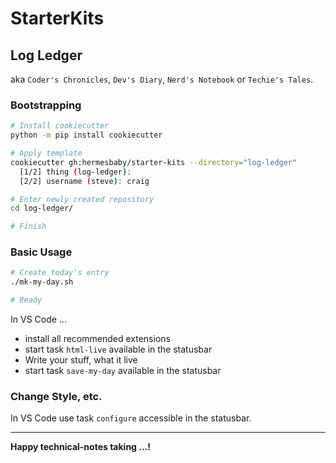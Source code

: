 <!--
    ###############################################################
    #
    #  This file is part of StarterKits
    #
    #  Copyright (c) 2024 Alexander Mann-Wahrenberg (basejumpa)
    #
    #      https://github.com/basejumpa
    #
    #  License(s)
    #
    #  - MIT for contents used as software
    #  - CC BY-SA-4.0 for contents used as method or otherwise
    #
    ###############################################################
-->

# StarterKits

## Log Ledger

aka `Coder's Chronicles`, `Dev's Diary`, `Nerd's Notebook` or `Techie's Tales`.

### Bootstrapping

```bash
# Install cookiecutter
python -m pip install cookiecutter

# Apply template
cookiecutter gh:hermesbaby/starter-kits --directory="log-ledger"
  [1/2] thing (log-ledger):
  [2/2] username (steve): craig

# Enter newly created repository
cd log-ledger/

# Finish
```

### Basic Usage

```bash
# Create today's entry
./mk-my-day.sh

# Ready
```

In VS Code ...

- install all recommended extensions
- start task `html-live` available in the statusbar
- Write your stuff, what it live
- start task `save-my-day` available in the statusbar


### Change Style, etc.

In VS Code use task `configure` accessible in the statusbar.

---

**Happy technical-notes taking ...!**


